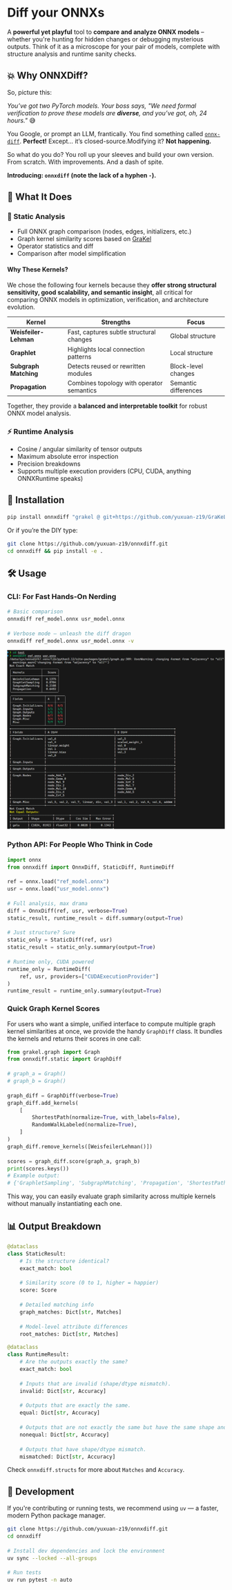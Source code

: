 # Diff your ONNXs

A **powerful yet playful** tool to **compare and analyze ONNX models** – whether you're hunting for hidden changes or debugging mysterious outputs. Think of it as a microscope for your pair of models, complete with structure analysis and runtime sanity checks.

## 💥 Why ONNXDiff?

So, picture this:

*You’ve got two PyTorch models. Your boss says, "We need formal verification to prove these models are **diverse**, and you’ve got, oh, 24 hours."* 😅

You Google, or prompt an LLM, frantically. You find something called [`onnx-diff`](https://pypi.org/project/onnx-diff/). **Perfect!** Except… it’s closed-source.Modifying it? **Not happening.**

So what do you do?
You roll up your sleeves and build your own version. From scratch. With improvements. And a dash of spite.

**Introducing: `onnxdiff` (note the lack of a hyphen `-`).**

## 🎯 What It Does

### 🧠 Static Analysis

- Full ONNX graph comparison (nodes, edges, initializers, etc.)
- Graph kernel similarity scores based on [GraKel](https://github.com/ysig/GraKeL)
- Operator statistics and diff
- Comparison after model simplification

#### Why These Kernels?

We chose the following four kernels because they **offer strong structural sensitivity, good scalability, and semantic insight**, all critical for comparing ONNX models in optimization, verification, and architecture evolution.

| Kernel                | Strengths                                 | Focus                |
| --------------------- | ----------------------------------------- | -------------------- |
| **Weisfeiler-Lehman** | Fast, captures subtle structural changes  | Global structure     |
| **Graphlet**          | Highlights local connection patterns      | Local structure      |
| **Subgraph Matching** | Detects reused or rewritten modules       | Block-level changes  |
| **Propagation**       | Combines topology with operator semantics | Semantic differences |

Together, they provide a **balanced and interpretable toolkit** for robust ONNX model analysis.

### ⚡ Runtime Analysis

- Cosine / angular similarity of tensor outputs
- Maximum absolute error inspection
- Precision breakdowns
- Supports multiple execution providers (CPU, CUDA, anything ONNXRuntime speaks)

## 🚀 Installation

```bash
pip install onnxdiff "grakel @ git+https://github.com/yuxuan-z19/GraKeL@zyx-dev"
```

Or if you’re the DIY type:

```bash
git clone https://github.com/yuxuan-z19/onnxdiff.git
cd onnxdiff && pip install -e .
```

## 🛠 Usage

### CLI: For Fast Hands-On Nerding

```bash
# Basic comparison
onnxdiff ref_model.onnx usr_model.onnx

# Verbose mode – unleash the diff dragon
onnxdiff ref_model.onnx usr_model.onnx -v
```

![demo](./assets/demo.png)

### Python API: For People Who Think in Code

```python
import onnx
from onnxdiff import OnnxDiff, StaticDiff, RuntimeDiff

ref = onnx.load("ref_model.onnx")
usr = onnx.load("usr_model.onnx")

# Full analysis, max drama
diff = OnnxDiff(ref, usr, verbose=True)
static_result, runtime_result = diff.summary(output=True)

# Just structure? Sure
static_only = StaticDiff(ref, usr)
static_result = static_only.summary(output=True)

# Runtime only, CUDA powered
runtime_only = RuntimeDiff(
    ref, usr, providers=["CUDAExecutionProvider"]
)
runtime_result = runtime_only.summary(output=True)
```

### Quick Graph Kernel Scores

For users who want a simple, unified interface to compute multiple graph kernel similarities at once, we provide the handy `GraphDiff` class. It bundles the kernels and returns their scores in one call:

```python
from grakel.graph import Graph
from onnxdiff.static import GraphDiff

# graph_a = Graph()
# graph_b = Graph()

graph_diff = GraphDiff(verbose=True)
graph_diff.add_kernels(
    [
        ShortestPath(normalize=True, with_labels=False),
        RandomWalkLabeled(normalize=True),
    ]
)
graph_diff.remove_kernels([WeisfeilerLehman()])

scores = graph_diff.score(graph_a, graph_b)
print(scores.keys())
# Example output:
# {'GraphletSampling', 'SubgraphMatching', 'Propagation', 'ShortestPath', 'RandomWalkLabeled'}
```

This way, you can easily evaluate graph similarity across multiple kernels without manually instantiating each one.

## 📊 Output Breakdown

```python
@dataclass
class StaticResult:
    # Is the structure identical?
    exact_match: bool
    
    # Similarity score (0 to 1, higher = happier)
    score: Score
    
    # Detailed matching info
    graph_matches: Dict[str, Matches] 

    # Model-level attribute differences
    root_matches: Dict[str, Matches]
```

```python
@dataclass
class RuntimeResult:
    # Are the outputs exactly the same?
    exact_match: bool

    # Inputs that are invalid (shape/dtype mismatch).
    invalid: Dict[str, Accuracy]

    # Outputs that are exactly the same.
    equal: Dict[str, Accuracy]

    # Outputs that are not exactly the same but have the same shape and dtype.
    nonequal: Dict[str, Accuracy]

    # Outputs that have shape/dtype mismatch.
    mismatched: Dict[str, Accuracy]
```

Check `onnxdiff.structs` for more about `Matches` and `Accuracy`.

## 👷 Development

If you're contributing or running tests, we recommend using `uv` — a faster, modern Python package manager.

```bash
git clone https://github.com/yuxuan-z19/onnxdiff.git
cd onnxdiff

# Install dev dependencies and lock the environment
uv sync --locked --all-groups

# Run tests
uv run pytest -n auto
```
